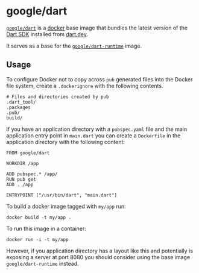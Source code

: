 # google/dart

[`google/dart`](https://hub.docker.com/r/google/dart) is a
[docker](https://docker.com) base image that bundles the latest version
of the [Dart SDK](https://dart.dev) installed from
[dart.dev](https://dart.dev/get-dart).

It serves as a base for the
[`google/dart-runtime`](https://hub.docker.com/r/google/dart-runtime) image.

## Usage

To configure Docker not to copy across `pub` generated files into the Docker
file system, create a `.dockerignore` with the following contents.

    # Files and directories created by pub
    .dart_tool/
    .packages
    .pub/
    build/

If you have an application directory with a `pubspec.yaml` file and the
main application entry point in `main.dart` you can create a `Dockerfile`
in the application directory with the following content:

    FROM google/dart

    WORKDIR /app

    ADD pubspec.* /app/
    RUN pub get
    ADD . /app

    ENTRYPOINT ["/usr/bin/dart", "main.dart"]

To build a docker image tagged with `my/app` run:

    docker build -t my/app .

To run this image in a container:

    docker run -i -t my/app

However, if you application directory has a layout like this and potentially is
exposing a server at port 8080 you should consider using the base image
`google/dart-runtime` instead.
